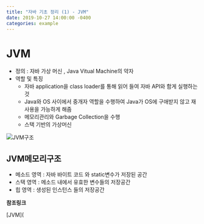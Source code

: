 ```yaml
---
title: "자바 기초 정리 (1) - JVM"
date: 2019-10-27 14:00:00 -0400
categories: example
---
```

# JVM

* 정의 : 자바 가상 머신 , Java Vitual Machine의 약자
* 역할 및 특징 
  * 자바 application을 class loader를 통해 읽어 들여 자바 API와 함게 실행하는 것
  * Java와 OS 사이에서 중개자 역할을 수행하여 Java가 OS에 구애받지 않고 재사용을 가능하게 해줌
  * 메모리관리와 Garbage Collection을 수행
  * 스택 기반의 가상머신

![JVM구조](/assets/JVM구조.jpeg)

## JVM메모리구조

- 메소드 영역 : 자바 바이트 코드 와 static변수가 저장된 공간
- 스택 영역 : 메소드 내에서 유효한 변수들의 저장공간
- 힙 영역 : 생성된 인스턴스 들의 저장공간

**참조링크**

[JVM](